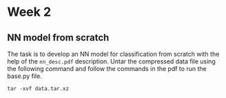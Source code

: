 # Week 2
## NN model from scratch
The task is to develop an NN model for classification from scratch with the help of the `nn_desc.pdf` description. Untar the compressed data file using the following command and follow the commands in the pdf to run the base.py file.
```
tar -xvf data.tar.xz
```
